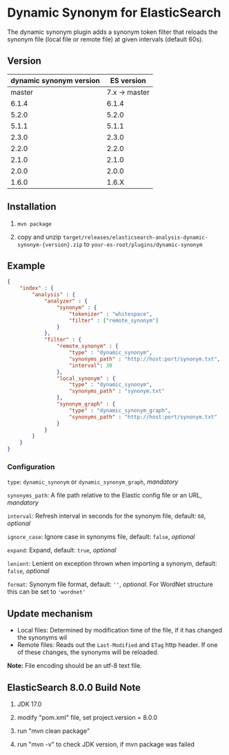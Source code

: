# Dynamic Synonym for ElasticSearch

The dynamic synonym plugin adds a synonym token filter that reloads the synonym file (local file or remote file) at given intervals (default 60s).

## Version

dynamic synonym version | ES version
-----------|-----------
master| 7.x -> master
6.1.4 |	6.1.4
5.2.0 |	5.2.0
5.1.1 |	5.1.1
2.3.0 | 2.3.0
2.2.0 | 2.2.0
2.1.0 | 2.1.0
2.0.0 | 2.0.0 
1.6.0 | 1.6.X

## Installation

1. `mvn package`

2. copy and unzip `target/releases/elasticsearch-analysis-dynamic-synonym-{version}.zip` to `your-es-root/plugins/dynamic-synonym`

## Example

```json
{
    "index" : {
        "analysis" : {
            "analyzer" : {
                "synonym" : {
                    "tokenizer" : "whitespace",
                    "filter" : ["remote_synonym"]
                }
            },
            "filter" : {
                "remote_synonym" : {
                    "type" : "dynamic_synonym",
                    "synonyms_path" : "http://host:port/synonym.txt",
                    "interval": 30
                },
                "local_synonym" : {
                    "type" : "dynamic_synonym",
                    "synonyms_path" : "synonym.txt"
                },
                "synonym_graph" : {
                    "type" : "dynamic_synonym_graph",
                    "synonyms_path" : "http://host:port/synonym.txt"
                }
            }
        }
    }
}
```
### Configuration

`type`: `dynamic_synonym` or `dynamic_synonym_graph`, *mandatory*

`synonyms_path`: A file path relative to the Elastic config file or an URL, *mandatory*

`interval`: Refresh interval in seconds for the synonym file, default: `60`, *optional*

`ignore_case`: Ignore case in synonyms file, default: `false`, *optional*

`expand`: Expand, default: `true`, *optional* 

`lenient`: Lenient on exception thrown when importing a synonym, default: `false`, *optional* 

`format`: Synonym file format, default: `''`, *optional*. For WordNet structure this can be set to `'wordnet'`


## Update mechanism

* Local files: Determined by modification time of the file, if it has changed the synonyms wil
* Remote files: Reads out the `Last-Modified` and `ETag` http header. If one of these changes, the synonyms will be reloaded. 

**Note:** File encoding should be an utf-8 text file. 


## ElasticSearch 8.0.0 Build Note

1. JDK 17.0

2. modify "pom.xml" file, set project.version = 8.0.0

3. run "mvn clean package"

4. run "mvn -v" to check JDK version, if mvn package was failed